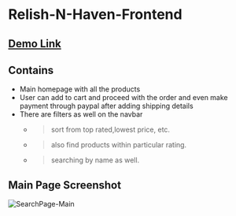 # Relish-N-Haven-Frontend

## [Demo Link](https://relish-n-haven.onrender.com/)

## Contains
- Main homepage with all the products
- User can add to cart and proceed with the order and even make payment through paypal after adding shipping details
- There are filters as well on the navbar
  - >sort from top rated,lowest price, etc.
  - >also find products within particular rating.
  - >searching by name as well. 

## Main Page Screenshot

![SearchPage-Main](https://user-images.githubusercontent.com/49086583/208386315-8c2242d3-6fe8-44b2-babe-37ad3d85c533.png)
